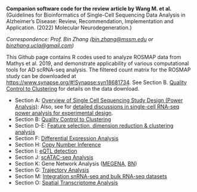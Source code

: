 **Companion software code for the review article by Wang M. et al.** 
(Guidelines for Bioinformatics of Single-Cell Sequencing Data Analysis in Alzheimer’s Disease: Review, Recommendation, Implementation and Application. (2022) Molecular Neurodegeneration.)

*Correspondence: Prof. Bin Zhang (bin.zhang@mssm.edu or binzhang.ucla@gmail.com)*

This Github page contains R codes used to analyze ROSMAP data from Mathys et al. 2019, and demonstrate applicability of various computational tools for AD scRNA-seq analysis.
The filtered count matrix for the ROSMAP study can be downloaded at https://www.synapse.org/#!Synapse:syn18681734. See Section B. [Quality Control to Clustering](https://songw01.github.io/AD_scRNAseq_companion/vignettes/00_qc_normalization_cluster.html) for details on the data download. 

- Section A: [Overview of Single Cell Sequencing Study Design (Power Analysis)](https://songw01.github.io/AD_scRNAseq_companion/vignettes/scPower.ROSMAP.html): Also, see for [detailed discussions in single-cell RNA-seq power analysis for experimental design](https://github.com/songw01/AD_scRNAseq_companion/blob/18055c3d3786928f3caca632283b7c3f45a83b74/vignettes/PowerAnalysis_Final.pdf).
- Section B: [Quality Control to Clustering](https://songw01.github.io/AD_scRNAseq_companion/vignettes/00_qc_normalization_cluster.html)
- Section D-E: [Feature selection, dimension reduction & clustering analysis](https://songw01.github.io/AD_scRNAseq_companion/vignettes/Sections_D_E_FeatureSelection_to_Clustering.html)
- Section F: [Differential Expression Analysis](https://songw01.github.io/AD_scRNAseq_companion/vignettes/Section_F_DEG_pipeline.html)
- Section H: [Copy Number Inference](https://songw01.github.io/AD_scRNAseq_companion/vignettes/Sections_H.CNV_Detection.html)
- Section I: [eQTL detection](https://songw01.github.io/AD_scRNAseq_companion/vignettes/Sections_I_eQTL_Detection.html)
- Section J: [scATAC-seq Analysis](https://songw01.github.io/AD_scRNAseq_companion/vignettes/Section_J_scATACseq.html)
- Section K: Gene Network Analysis ([MEGENA](https://songw01.github.io/AD_scRNAseq_companion/vignettes/Section_K_Gene_Network_Analysis.html), [BN](https://songw01.github.io/AD_scRNAseq_companion/vignettes/Section_K_Bayesian_Network_Analysis.html))
- Section G: [Trajectory Analysis](https://songw01.github.io/AD_scRNAseq_companion/vignettes/Section_G_Trajectory.html)
- Section M: [Integration snRNA-seq and bulk RNA-seq datasets](https://songw01.github.io/AD_scRNAseq_companion/vignettes/Section_M_bulk_deconvolution.html)
- Section O: [Spatial Transcriptome Analysis](https://songw01.github.io/AD_scRNAseq_companion/vignettes/Section_O_Spatial_Transcriptome.html)
